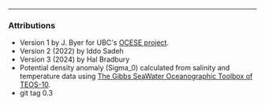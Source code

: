 ----

### Attributions

- Version 1 by J. Byer for UBC's [OCESE project](https://www.eoas.ubc.ca/education/current-major-initiatives/ocese).
- Version 2 (2022) by Iddo Sadeh
- Version 3 (2024) by Hal Bradbury
- Potential density anomaly (Sigma_0) calculated from salinity and temperature data using [The Gibbs SeaWater Oceanographic Toolbox of TEOS-10](http://www.teos-10.org/pubs/gsw/html/gsw_contents.html).
- git tag 0.3
